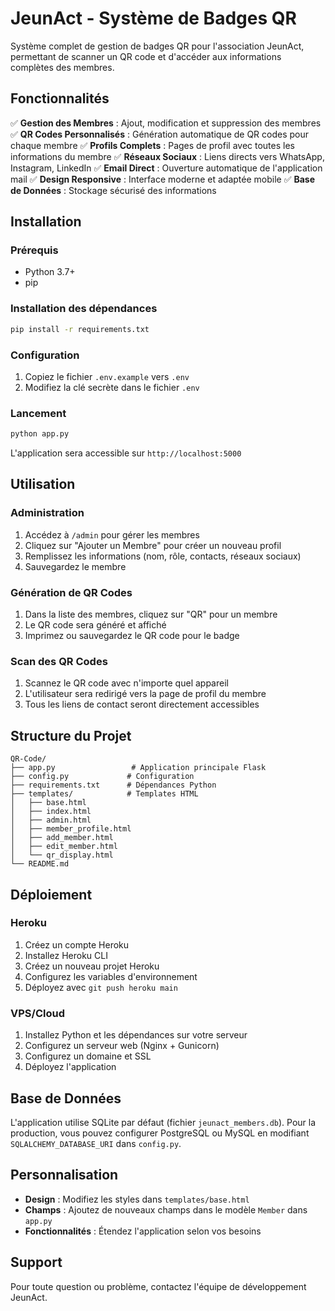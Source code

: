 # JeunAct - Système de Badges QR

Système complet de gestion de badges QR pour l'association JeunAct, permettant de scanner un QR code et d'accéder aux informations complètes des membres.

## Fonctionnalités

✅ **Gestion des Membres** : Ajout, modification et suppression des membres
✅ **QR Codes Personnalisés** : Génération automatique de QR codes pour chaque membre
✅ **Profils Complets** : Pages de profil avec toutes les informations du membre
✅ **Réseaux Sociaux** : Liens directs vers WhatsApp, Instagram, LinkedIn
✅ **Email Direct** : Ouverture automatique de l'application mail
✅ **Design Responsive** : Interface moderne et adaptée mobile
✅ **Base de Données** : Stockage sécurisé des informations

## Installation

### Prérequis
- Python 3.7+
- pip

### Installation des dépendances
```bash
pip install -r requirements.txt
```

### Configuration
1. Copiez le fichier `.env.example` vers `.env`
2. Modifiez la clé secrète dans le fichier `.env`

### Lancement
```bash
python app.py
```

L'application sera accessible sur `http://localhost:5000`

## Utilisation

### Administration
1. Accédez à `/admin` pour gérer les membres
2. Cliquez sur "Ajouter un Membre" pour créer un nouveau profil
3. Remplissez les informations (nom, rôle, contacts, réseaux sociaux)
4. Sauvegardez le membre

### Génération de QR Codes
1. Dans la liste des membres, cliquez sur "QR" pour un membre
2. Le QR code sera généré et affiché
3. Imprimez ou sauvegardez le QR code pour le badge

### Scan des QR Codes
1. Scannez le QR code avec n'importe quel appareil
2. L'utilisateur sera redirigé vers la page de profil du membre
3. Tous les liens de contact seront directement accessibles

## Structure du Projet

```
QR-Code/
├── app.py                 # Application principale Flask
├── config.py             # Configuration
├── requirements.txt      # Dépendances Python
├── templates/            # Templates HTML
│   ├── base.html
│   ├── index.html
│   ├── admin.html
│   ├── member_profile.html
│   ├── add_member.html
│   ├── edit_member.html
│   └── qr_display.html
└── README.md
```

## Déploiement

### Heroku
1. Créez un compte Heroku
2. Installez Heroku CLI
3. Créez un nouveau projet Heroku
4. Configurez les variables d'environnement
5. Déployez avec `git push heroku main`

### VPS/Cloud
1. Installez Python et les dépendances sur votre serveur
2. Configurez un serveur web (Nginx + Gunicorn)
3. Configurez un domaine et SSL
4. Déployez l'application

## Base de Données

L'application utilise SQLite par défaut (fichier `jeunact_members.db`). Pour la production, vous pouvez configurer PostgreSQL ou MySQL en modifiant `SQLALCHEMY_DATABASE_URI` dans `config.py`.

## Personnalisation

- **Design** : Modifiez les styles dans `templates/base.html`
- **Champs** : Ajoutez de nouveaux champs dans le modèle `Member` dans `app.py`
- **Fonctionnalités** : Étendez l'application selon vos besoins

## Support

Pour toute question ou problème, contactez l'équipe de développement JeunAct.
